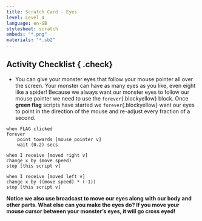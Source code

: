 ```yaml
---
title: Scratch Card - Eyes
level: Level 4
language: en-GB
stylesheet: scratch
embeds: "*.png"
materials: "*.sb2"
...
```


## Activity Checklist { .check}

+ You can give your monster eyes that follow your mouse pointer all over the screen. Your monster can have as many eyes as you like, even eight like a spider! Because we always want our monster eyes to follow our mouse pointer we need to use the `forever`{.blockyellow} block. Once **green flag** scripts have started we `forever`{.blockyellow} want our eyes to point in the direction of the mouse and re-adjust every fraction of a second. 

```blocks
when FLAG clicked
forever
	point towards [mouse pointer v]
	wait (0.2) secs

when I receive [moved right v]
change x by (move speed)
stop [this script v]

when I receive [moved left v]
change x by ((move speed) * (-1))
stop [this script v]
```

**Notice we also use broadcast to move our eyes along with our body and other parts. What else can you make the eyes do? If you move your mouse cursor between your monster’s eyes, it will go cross eyed!**
